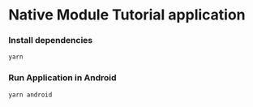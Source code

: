 # Native Module Tutorial application

### Install dependencies

```bash
yarn
```

### Run Application in Android

```bash
yarn android
```